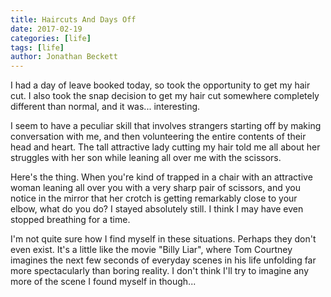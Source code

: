 ```yaml
---
title: Haircuts And Days Off
date: 2017-02-19
categories: [life]
tags: [life]
author: Jonathan Beckett
---
```


I had a day of leave booked today, so took the opportunity to get my hair cut. I also took the snap decision to get my hair cut somewhere completely different than normal, and it was... interesting.

I seem to have a peculiar skill that involves strangers starting off by making conversation with me, and then volunteering the entire contents of their head and heart. The tall attractive lady cutting my hair told me all about her struggles with her son while leaning all over me with the scissors.

Here's the thing. When you're kind of trapped in a chair with an attractive woman leaning all over you with a very sharp pair of scissors, and you notice in the mirror that her crotch is getting remarkably close to your elbow, what do you do? I stayed absolutely still. I think I may have even stopped breathing for a time.

I'm not quite sure how I find myself in these situations. Perhaps they don't even exist. It's a little like the movie "Billy Liar", where Tom Courtney imagines the next few seconds of everyday scenes in his life unfolding far more spectacularly than boring reality. I don't think I'll try to imagine any more of the scene I found myself in though...